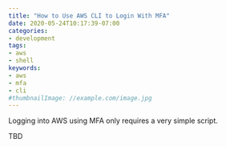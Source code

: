 ```yaml
---
title: "How to Use AWS CLI to Login With MFA"
date: 2020-05-24T10:17:39-07:00
categories:
- development
tags:
- aws
- shell
keywords:
- aws
- mfa
- cli
#thumbnailImage: //example.com/image.jpg
---
```


Logging into AWS using MFA only requires a very simple script.

<!--more-->
TBD

